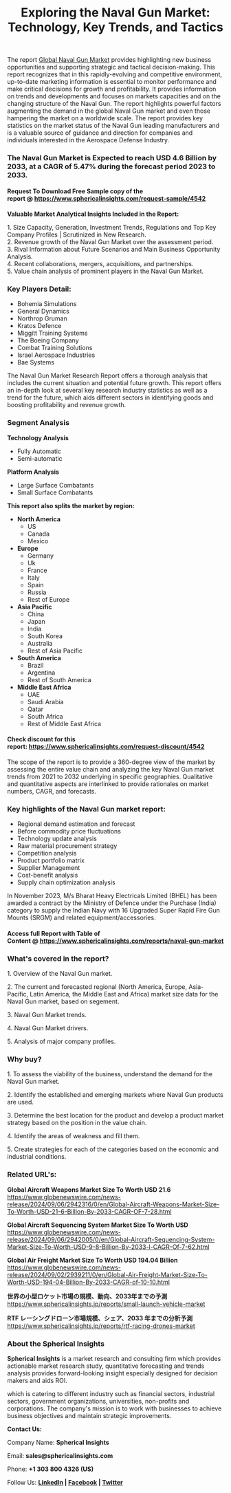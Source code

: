 <h1 style="text-align: center;">Exploring the Naval Gun Market: Technology, Key Trends, and Tactics</h1>
<p>&nbsp;</p>
<p>The report&nbsp;<a href="https://www.sphericalinsights.com/reports/naval-gun-market" target="_blank" rel="noopener noreferrer">Global Naval Gun Market</a>&nbsp;provides highlighting new business opportunities and supporting strategic and tactical decision-making. This report recognizes that in this rapidly-evolving and competitive environment, up-to-date marketing information is essential to monitor performance and make critical decisions for growth and profitability. It provides information on trends and developments and focuses on markets capacities and on the changing structure of the Naval Gun. The report highlights powerful factors augmenting the demand in the global Naval Gun market and even those hampering the market on a worldwide scale. The report provides key statistics on the market status of the Naval Gun leading manufacturers and is a valuable source of guidance and direction for companies and individuals interested in the Aerospace Defense Industry.</p>
<h3>The Naval Gun Market is Expected to reach USD 4.6 Billion by 2033, at a CAGR of 5.47% during the forecast period 2023 to 2033.</h3>
<h4>Request To Download Free Sample copy of the report&nbsp;@&nbsp;<a href="https://www.sphericalinsights.com/request-sample/4542" target="_blank" rel="noopener noreferrer">https://www.sphericalinsights.com/request-sample/4542</a></h4>
<p><strong>Valuable Market Analytical Insights Included in the Report:</strong></p>
<p>1. Size Capacity, Generation, Investment Trends, Regulations and Top Key Company Profiles | Scrutinized in New Research.<br />2. Revenue growth of the Naval Gun Market over the assessment period.<br />3. Rival Information about Future Scenarios and Main Business Opportunity Analysis.<br />4. Recent collaborations, mergers, acquisitions, and partnerships.<br />5. Value chain analysis of prominent players in the Naval Gun Market.</p>
<h3><strong>Key Players Detail:</strong></h3>
<ul>
<li>Bohemia Simulations</li>
<li>General Dynamics</li>
<li>Northrop Gruman</li>
<li>Kratos Defence</li>
<li>Miggitt Training Systems</li>
<li>The Boeing Company</li>
<li>Combat Training Solutions</li>
<li>Israel Aerospace Industries</li>
<li>Bae Systems</li>
</ul>
<p>The Naval Gun Market Research Report offers a thorough analysis that includes the current situation and potential future growth. This report offers an in-depth look at several key research industry statistics as well as a trend for the future, which aids different sectors in identifying goods and boosting profitability and revenue growth.</p>
<h3><strong>Segment Analysis</strong></h3>
<p><strong>Technology Analysis</strong></p>
<ul>
<li>Fully Automatic</li>
<li>Semi-automatic</li>
</ul>
<p><strong>Platform Analysis</strong></p>
<ul>
<li>Large Surface Combatants</li>
<li>Small Surface Combatants</li>
</ul>
<p><strong>This report also splits the market by region:</strong></p>
<ul>
<li><strong>North America</strong>
<ul>
<li>US</li>
<li>Canada</li>
<li>Mexico</li>
</ul>
</li>
<li><strong>Europe</strong>
<ul>
<li>Germany</li>
<li>Uk</li>
<li>France</li>
<li>Italy</li>
<li>Spain</li>
<li>Russia</li>
<li>Rest of Europe</li>
</ul>
</li>
<li><strong>Asia Pacific</strong>
<ul>
<li>China</li>
<li>Japan</li>
<li>India</li>
<li>South Korea</li>
<li>Australia</li>
<li>Rest of Asia Pacific</li>
</ul>
</li>
<li><strong>South America</strong>
<ul>
<li>Brazil</li>
<li>Argentina</li>
<li>Rest of South America</li>
</ul>
</li>
<li><strong>Middle East Africa</strong>
<ul>
<li>UAE</li>
<li>Saudi Arabia</li>
<li>Qatar</li>
<li>South Africa</li>
<li>Rest of Middle East Africa</li>
</ul>
</li>
</ul>
<h4>Check discount for this report:&nbsp;<a href="https://www.sphericalinsights.com/request-discount/4542" target="_blank" rel="noopener noreferrer">https://www.sphericalinsights.com/request-discount/4542</a></h4>
<p>The scope of the report is to provide a 360-degree view of the market by assessing the entire value chain and analyzing the key Naval Gun market trends from 2021 to 2032 underlying in specific geographies. Qualitative and quantitative aspects are interlinked to provide rationales on market numbers, CAGR, and forecasts.</p>
<h3><strong>Key highlights of the Naval Gun market report:</strong></h3>
<ul>
<li>Regional demand estimation and forecast</li>
<li>Before commodity price fluctuations</li>
<li>Technology update analysis</li>
<li>Raw material procurement strategy</li>
<li>Competition analysis</li>
<li>Product portfolio matrix</li>
<li>Supplier Management</li>
<li>Cost-benefit analysis</li>
<li>Supply chain optimization analysis</li>
</ul>
<p>In November 2023, M/s Bharat Heavy Electricals Limited (BHEL) has been awarded a contract by the Ministry of Defence under the Purchase (India) category to supply the Indian Navy with 16 Upgraded Super Rapid Fire Gun Mounts (SRGM) and related equipment/accessories.</p>
<h4>Access full Report with Table of Content&nbsp;@&nbsp;<a href="https://www.sphericalinsights.com/reports/naval-gun-market" target="_blank" rel="noopener noreferrer">https://www.sphericalinsights.com/reports/naval-gun-market</a></h4>
<h3><strong>What's covered in the report?</strong></h3>
<p>1. Overview of the Naval Gun market.</p>
<p>2. The current and forecasted regional (North America, Europe, Asia-Pacific, Latin America, the Middle East and Africa) market size data for the Naval Gun market, based on segement.</p>
<p>3. Naval Gun Market trends.</p>
<p>4. Naval Gun Market drivers.</p>
<p>5. Analysis of major company profiles.</p>
<h3><strong>Why buy?</strong></h3>
<p>1. To assess the viability of the business, understand the demand for the Naval Gun market.</p>
<p>2. Identify the established and emerging markets where Naval Gun products are used.</p>
<p>3. Determine the best location for the product and develop a product market strategy based on the position in the value chain.</p>
<p>4. Identify the areas of weakness and fill them.</p>
<p>5. Create strategies for each of the categories based on the economic and industrial conditions.</p>
<h3><strong>Related URL's:</strong></h3>
<p><strong>Global Aircraft Weapons Market Size To Worth USD 21.6</strong><br /><a href="https://www.globenewswire.com/news-release/2024/09/06/2942316/0/en/Global-Aircraft-Weapons-Market-Size-To-Worth-USD-21-6-Billion-By-2033-CAGR-OF-7-28.html" rel="nofollow">https://www.globenewswire.com/news-release/2024/09/06/2942316/0/en/Global-Aircraft-Weapons-Market-Size-To-Worth-USD-21-6-Billion-By-2033-CAGR-OF-7-28.html</a>&nbsp;</p>
<p><strong>Global Aircraft Sequencing System Market Size To Worth USD</strong><br /><a href="https://www.globenewswire.com/news-release/2024/09/06/2942005/0/en/Global-Aircraft-Sequencing-System-Market-Size-To-Worth-USD-9-8-Billion-By-2033-l-CAGR-Of-7-62.html" rel="nofollow">https://www.globenewswire.com/news-release/2024/09/06/2942005/0/en/Global-Aircraft-Sequencing-System-Market-Size-To-Worth-USD-9-8-Billion-By-2033-l-CAGR-Of-7-62.html</a>&nbsp;</p>
<p><strong>Global Air Freight Market Size To Worth USD 194.04 Billion</strong><br /><a href="https://www.globenewswire.com/news-release/2024/09/02/2939211/0/en/Global-Air-Freight-Market-Size-To-Worth-USD-194-04-Billion-By-2033-CAGR-of-10-10.html" rel="nofollow">https://www.globenewswire.com/news-release/2024/09/02/2939211/0/en/Global-Air-Freight-Market-Size-To-Worth-USD-194-04-Billion-By-2033-CAGR-of-10-10.html</a>&nbsp;</p>
<p><strong>世界の小型ロケット市場の規模、動向、2033年までの予測&nbsp;</strong><br /><a href="https://www.sphericalinsights.jp/reports/small-launch-vehicle-market" rel="nofollow">https://www.sphericalinsights.jp/reports/small-launch-vehicle-market</a>&nbsp;</p>
<p><strong>RTF レーシングドローン市場規模、シェア、2033 年までの分析予測</strong><br /><a href="https://www.sphericalinsights.jp/reports/rtf-racing-drones-market" rel="nofollow">https://www.sphericalinsights.jp/reports/rtf-racing-drones-market</a>&nbsp;</p>
<h3><strong>About the Spherical Insights</strong></h3>
<p><strong>Spherical Insights</strong>&nbsp;is a market research and consulting firm which provides actionable market research study, quantitative forecasting and trends analysis provides forward-looking insight especially designed for decision makers and aids ROI.</p>
<p>which is catering to different industry such as financial sectors, industrial sectors, government organizations, universities, non-profits and corporations. The company's mission is to work with businesses to achieve business objectives and maintain strategic improvements.</p>
<p><strong>Contact Us:</strong></p>
<p>Company Name:&nbsp;<strong>Spherical Insights</strong></p>
<p>Email:&nbsp;<strong>sales@sphericalinsights.com</strong></p>
<p>Phone:&nbsp;<strong>+1 303 800 4326 (US)</strong></p>
<p>Follow Us:&nbsp;<strong><a href="https://www.linkedin.com/company/spherical-insight/" rel="nofollow"><u>LinkedIn</u></a>&nbsp;|&nbsp;<a href="https://www.facebook.com/sphericalinsights22" rel="nofollow"><u>Facebook</u></a>&nbsp;|&nbsp;<a href="https://twitter.com/SInsights_US" rel="nofollow"><u>Twitter</u></a></strong></p>
